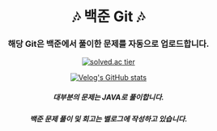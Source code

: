 <div align="center">
  
# 🎶 백준 Git 🎶
  ### 해당 Git은 백준에서 풀이한 문제를 자동으로 업로드합니다.
  [![solved.ac tier](http://mazassumnida.wtf/api/generate_badge?boj=syub98774)](https://solved.ac/syub98774)
  
  [![Velog's GitHub stats](https://velog-readme-stats.vercel.app/api/badge?name=syub98774)](https://velog.io/@syub98774)
  ##### 대부분의 문제는 JAVA로 풀이합니다.
  ##### 백준 문제 풀이 및 회고는 벨로그에 작성하고 있습니다.
</div>

